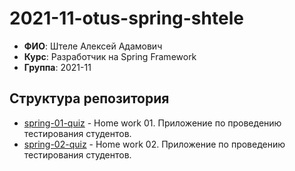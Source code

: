 # 2021-11-otus-spring-shtele

- **ФИО**: Штеле Алексей Адамович
- **Курс**: Разработчик на Spring Framework
- **Группа**: 2021-11

## Структура репозитория
- [spring-01-quiz](spring-01-quiz) - Home work 01. Приложение по проведению тестирования студентов.
- [spring-02-quiz](spring-02-quiz) - Home work 02. Приложение по проведению тестирования студентов.